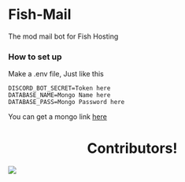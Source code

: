 # Fish-Mail
The mod mail bot for Fish Hosting

### How to set up
Make a .env file, Just like this

```
DISCORD_BOT_SECRET=Token here
DATABASE_NAME=Mongo Name here
DATABASE_PASS=Mongo Password here
```

You can get a mongo link [here](https://www.mongodb.com/)

<h1 align="center">Contributors!</h1>
<a href="https://github.com/Synterra-Technologies/SynTech/graphs/contributors">
  <img src="https://contrib.rocks/image?repo=DeveloperJosh/Fish-Mail" />
</a>
